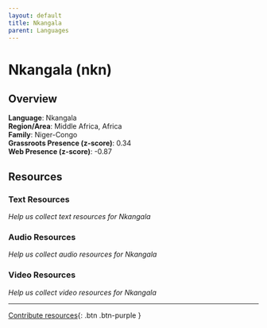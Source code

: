 ```yaml
---
layout: default
title: Nkangala
parent: Languages
---
```


# Nkangala (nkn)

## Overview

**Language**: Nkangala  
**Region/Area**: Middle Africa, Africa  
**Family**: Niger-Congo  
**Grassroots Presence (z-score)**: 0.34  
**Web Presence (z-score)**: -0.87  

## Resources

### Text Resources
*Help us collect text resources for Nkangala*

### Audio Resources
*Help us collect audio resources for Nkangala*

### Video Resources
*Help us collect video resources for Nkangala*

---

[Contribute resources](https://forms.office.com/e/1SfLJx3u1r){: .btn .btn-purple }
